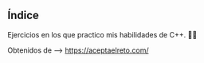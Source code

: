 ## Índice 

Ejercicios en los que practico mis habilidades de C++. 🏋️‍♂️


Obtenidos de --> https://aceptaelreto.com/
